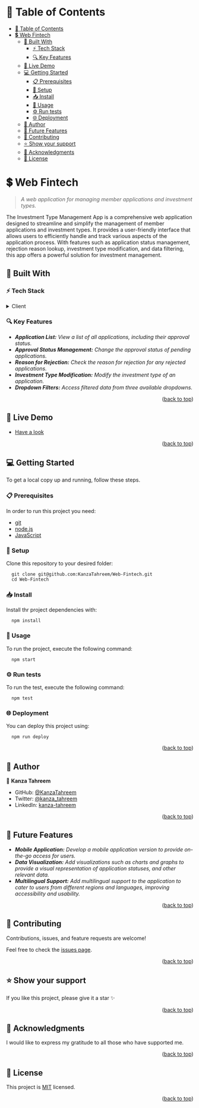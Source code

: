 <a name="readme-top"></a>

# 📗 Table of Contents
- [📗 Table of Contents](#-table-of-contents)
- [💲 Web Fintech ](#-web-fintech-)
  - [🧰 Built With ](#-built-with-)
    - [⚡ Tech Stack ](#-tech-stack-)
    - [🔍 Key Features ](#-key-features-)
  - [🚀 Live Demo ](#-live-demo-)
  - [💻 Getting Started ](#-getting-started-)
    - [📋 Prerequisites](#-prerequisites)
    - [📂 Setup](#-setup)
    - [📥 Install](#-install)
    - [🔌 Usage ](#-usage-)
    - [⚙️ Run tests](#️-run-tests)
    - [🌐 Deployment](#-deployment)
  - [👥 Author ](#-author-)
  - [🔮 Future Features ](#-future-features-)
  - [🤝 Contributing ](#-contributing-)
  - [⭐️ Show your support ](#️-show-your-support-)
  - [🙏 Acknowledgments ](#-acknowledgments-)
  - [📝 License ](#-license-)

<!-- PROJECT DESCRIPTION -->

# 💲 Web Fintech <a name="about-the-project"></a>

>  *A web application for managing member applications and investment types.*

The Investment Type Management App is a comprehensive web application designed to streamline and simplify the management of member applications and investment types. It provides a user-friendly interface that allows users to efficiently handle and track various aspects of the application process. With features such as application status management, rejection reason lookup, investment type modification, and data filtering, this app offers a powerful solution for investment management.

## 🧰 Built With <a name="built-with"></a>

### ⚡ Tech Stack <a name="tech-stack"></a>

<details>
  <summary>Client</summary>
  <ul> 
    <li><a href="https://reactjs.org/">React</a></li>
    <li><a href="https://redux.js.org/">Redux</a></li>
  </ul>
</details>

<!-- Features -->

### 🔍 Key Features <a name="key-features"></a>

- ***Application List:** View a list of all applications, including their approval status.*
- ***Approval Status Management:** Change the approval status of pending applications.*
- ***Reason for Rejection:** Check the reason for rejection for any rejected applications.*
- ***Investment Type Modification:** Modify the investment type of an application.*
- ***Dropdown Filters:** Access filtered data from three available dropdowns.*

<p align="right">(<a href="#readme-top">back to top</a>)</p>

## 🚀 Live Demo <a name="live-demo"></a>

- [Have a look](https://web-fintech.netlify.app/)

<p align="right">(<a href="#readme-top">back to top</a>)</p>


<!-- GETTING STARTED -->

## 💻 Getting Started <a name="getting-started"></a>

To get a local copy up and running, follow these steps.
### 📋 Prerequisites

In order to run this project you need:

- [git](https://git-scm.com/)
- [node.js](https://nodejs.org/en/)
- [JavaScript](https://developer.mozilla.org/en-US/docs/Web/JavaScript)

### 📂 Setup

Clone this repository to your desired folder:

```
  git clone git@github.com:KanzaTahreem/Web-Fintech.git
  cd Web-Fintech
```

### 📥 Install

Install thr project dependencies with:

```
  npm install
```

### 🔌 Usage <a name="usage"></a>

To run the project, execute the following command:

```
  npm start
```

### ⚙️ Run tests

To run the test, execute the following command:

```
  npm test
```

### 🌐 Deployment

You can deploy this project using:

```
  npm run deploy
```


<p align="right">(<a href="#readme-top">back to top</a>)</p>

<!-- AUTHORS -->
## 👥 Author <a name="authors"></a>
 
👤 **Kanza Tahreem**
- GitHub: [@KanzaTahreem](https://github.com/KanzaTahreem)
- Twitter: [@kanza_tahreem](https://twitter.com/kanza_tahreem)
- LinkedIn: [kanza-tahreem](https://www.linkedin.com/in/kanza-tahreem/)



<p align="right">(<a href="#readme-top">back to top</a>)</p>

<!-- FUTURE FEATURES -->

## 🔮 Future Features <a name="future-features"></a>
- ***Mobile Application:** Develop a mobile application version to provide on-the-go access for users.*
- ***Data Visualization:** Add visualizations such as charts and graphs to provide a visual representation of application statuses, and other relevant data.*
- ***Multilingual Support:** Add multilingual support to the application to cater to users from different regions and languages, improving accessibility and usability.*

<p align="right">(<a href="#readme-top">back to top</a>)</p>

<!-- CONTRIBUTING -->

## 🤝 Contributing <a name="contributing"></a>

Contributions, issues, and feature requests are welcome!

Feel free to check the [issues page](https://github.com/KanzaTahreem/Web-Fintech/issues).

<p align="right">(<a href="#readme-top">back to top</a>)</p>

<!-- SUPPORT -->

## ⭐️ Show your support <a name="support"></a>

If you like this project, please give it a star ✨

<p align="right">(<a href="#readme-top">back to top</a>)</p>

<!-- ACKNOWLEDGEMENTS -->

## 🙏 Acknowledgments <a name="acknowledgements"></a>

I would like to express my gratitude to all those who have supported me.

<p align="right">(<a href="#readme-top">back to top</a>)</p>
<!-- LICENSE -->

## 📝 License <a name="license"></a>

This project is [MIT](./LICENSE) licensed.

<p align="right">(<a href="#readme-top">back to top</a>)</p>